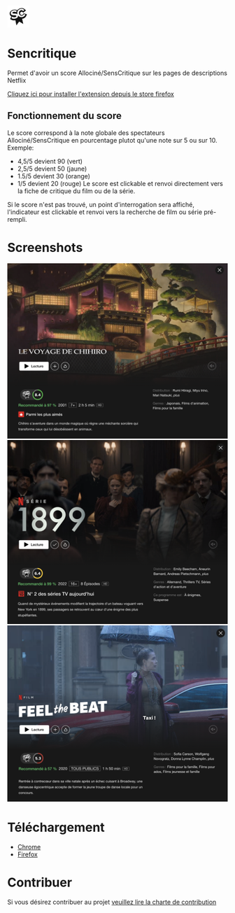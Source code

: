 <img src="/images/logo-128.png" height=50/>

# Sencritique
Permet d'avoir un score Allociné/SensCritique sur les pages de descriptions Netflix

[Cliquez ici pour installer l'extension depuis le store firefox](https://addons.mozilla.org/fr/firefox/addon/noteflix/)

## Fonctionnement du score
Le score correspond à la note globale des spectateurs Allociné/SensCritique en pourcentage plutot qu'une note sur 5 ou sur 10.
Exemple: 
- 4,5/5 devient 90 (vert)
- 2,5/5 devient 50 (jaune)
- 1.5/5 devient 30 (orange)
- 1/5 devient 20 (rouge)
Le score est clickable et renvoi directement vers la fiche de critique du film ou de la série.

Si le score n'est pas trouvé, un point d'interrogation sera affiché, l'indicateur est clickable et renvoi vers la recherche de film ou série pré-rempli.

# Screenshots

![](images/screenshots/1.png)
![](images/screenshots/2.png)
![](images/screenshots/3.png)

# Téléchargement
- [Chrome](https://chrome.google.com/webstore/detail/noteflix/ahoplkcmcgpbkimjhncpnnllgikapjoj)
- [Firefox](https://addons.mozilla.org/en-US/firefox/addon/noteflix/)


# Contribuer
Si vous désirez contribuer au projet [veuillez lire la charte de contribution](CONTRIB.md)
